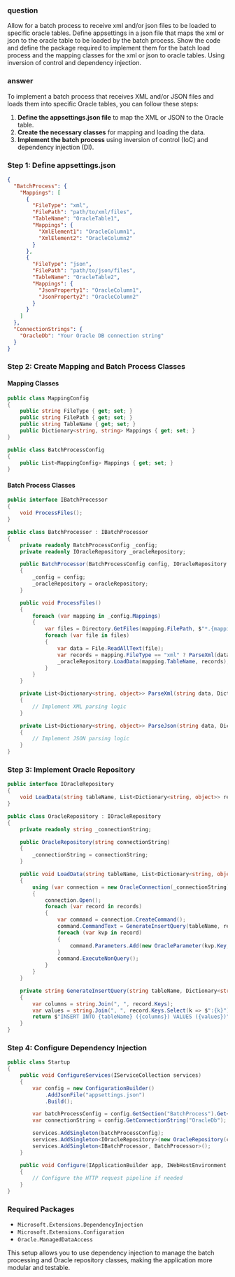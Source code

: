 ### question
Allow for a batch process to receive xml and/or json files to be loaded to specific oracle tables.  Define appsettings in a json file that maps the xml or json to the oracle table to be loaded by the batch process.  Show the code and define the package required to implement them for the batch load process and the mapping classes for the xml or json to oracle tables.  Using inversion of control and dependency injection.

### answer
To implement a batch process that receives XML and/or JSON files and loads them into specific Oracle tables, you can follow these steps:

1. **Define the appsettings.json file** to map the XML or JSON to the Oracle table.
2. **Create the necessary classes** for mapping and loading the data.
3. **Implement the batch process** using inversion of control (IoC) and dependency injection (DI).

### Step 1: Define appsettings.json

```json
{
  "BatchProcess": {
    "Mappings": [
      {
        "FileType": "xml",
        "FilePath": "path/to/xml/files",
        "TableName": "OracleTable1",
        "Mappings": {
          "XmlElement1": "OracleColumn1",
          "XmlElement2": "OracleColumn2"
        }
      },
      {
        "FileType": "json",
        "FilePath": "path/to/json/files",
        "TableName": "OracleTable2",
        "Mappings": {
          "JsonProperty1": "OracleColumn1",
          "JsonProperty2": "OracleColumn2"
        }
      }
    ]
  },
  "ConnectionStrings": {
    "OracleDb": "Your Oracle DB connection string"
  }
}
```

### Step 2: Create Mapping and Batch Process Classes

#### Mapping Classes

```csharp
public class MappingConfig
{
    public string FileType { get; set; }
    public string FilePath { get; set; }
    public string TableName { get; set; }
    public Dictionary<string, string> Mappings { get; set; }
}

public class BatchProcessConfig
{
    public List<MappingConfig> Mappings { get; set; }
}
```

#### Batch Process Classes

```csharp
public interface IBatchProcessor
{
    void ProcessFiles();
}

public class BatchProcessor : IBatchProcessor
{
    private readonly BatchProcessConfig _config;
    private readonly IOracleRepository _oracleRepository;

    public BatchProcessor(BatchProcessConfig config, IOracleRepository oracleRepository)
    {
        _config = config;
        _oracleRepository = oracleRepository;
    }

    public void ProcessFiles()
    {
        foreach (var mapping in _config.Mappings)
        {
            var files = Directory.GetFiles(mapping.FilePath, $"*.{mapping.FileType}");
            foreach (var file in files)
            {
                var data = File.ReadAllText(file);
                var records = mapping.FileType == "xml" ? ParseXml(data, mapping.Mappings) : ParseJson(data, mapping.Mappings);
                _oracleRepository.LoadData(mapping.TableName, records);
            }
        }
    }

    private List<Dictionary<string, object>> ParseXml(string data, Dictionary<string, string> mappings)
    {
        // Implement XML parsing logic
    }

    private List<Dictionary<string, object>> ParseJson(string data, Dictionary<string, string> mappings)
    {
        // Implement JSON parsing logic
    }
}
```

### Step 3: Implement Oracle Repository

```csharp
public interface IOracleRepository
{
    void LoadData(string tableName, List<Dictionary<string, object>> records);
}

public class OracleRepository : IOracleRepository
{
    private readonly string _connectionString;

    public OracleRepository(string connectionString)
    {
        _connectionString = connectionString;
    }

    public void LoadData(string tableName, List<Dictionary<string, object>> records)
    {
        using (var connection = new OracleConnection(_connectionString))
        {
            connection.Open();
            foreach (var record in records)
            {
                var command = connection.CreateCommand();
                command.CommandText = GenerateInsertQuery(tableName, record);
                foreach (var kvp in record)
                {
                    command.Parameters.Add(new OracleParameter(kvp.Key, kvp.Value));
                }
                command.ExecuteNonQuery();
            }
        }
    }

    private string GenerateInsertQuery(string tableName, Dictionary<string, object> record)
    {
        var columns = string.Join(", ", record.Keys);
        var values = string.Join(", ", record.Keys.Select(k => $":{k}"));
        return $"INSERT INTO {tableName} ({columns}) VALUES ({values})";
    }
}
```

### Step 4: Configure Dependency Injection

```csharp
public class Startup
{
    public void ConfigureServices(IServiceCollection services)
    {
        var config = new ConfigurationBuilder()
            .AddJsonFile("appsettings.json")
            .Build();

        var batchProcessConfig = config.GetSection("BatchProcess").Get<BatchProcessConfig>();
        var connectionString = config.GetConnectionString("OracleDb");

        services.AddSingleton(batchProcessConfig);
        services.AddSingleton<IOracleRepository>(new OracleRepository(connectionString));
        services.AddSingleton<IBatchProcessor, BatchProcessor>();
    }

    public void Configure(IApplicationBuilder app, IWebHostEnvironment env)
    {
        // Configure the HTTP request pipeline if needed
    }
}
```

### Required Packages

- `Microsoft.Extensions.DependencyInjection`
- `Microsoft.Extensions.Configuration`
- `Oracle.ManagedDataAccess`

This setup allows you to use dependency injection to manage the batch processing and Oracle repository classes, making the application more modular and testable.